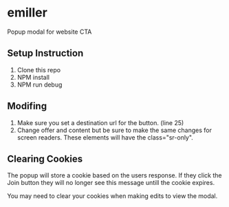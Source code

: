 # emiller
Popup modal for website CTA

## Setup Instruction
1. Clone this repo
2. NPM install 
3. NPM run debug

## Modifing 
1. Make sure you set a destination url for the button. (line 25)
2. Change offer and content but be sure to make the same changes for screen readers. These elements will have the class="sr-only".

## Clearing Cookies
The popup will store a cookie based on the users response. If they click the Join button they will no longer see this message untill the cookie expires.

You may need to clear your cookies when making edits to view the modal.
